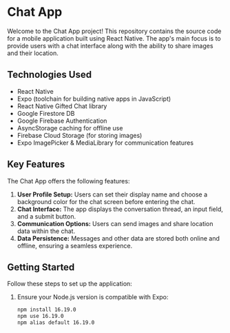 # Chat App

Welcome to the Chat App project! This repository contains the source code for a mobile application built using React Native. The app's main focus is to provide users with a chat interface along with the ability to share images and their location.

## Technologies Used

- React Native
- Expo (toolchain for building native apps in JavaScript)
- React Native Gifted Chat library
- Google Firestore DB
- Google Firebase Authentication
- AsyncStorage caching for offline use
- Firebase Cloud Storage (for storing images)
- Expo ImagePicker & MediaLibrary for communication features

## Key Features

The Chat App offers the following features:

1. **User Profile Setup:** Users can set their display name and choose a background color for the chat screen before entering the chat.
2. **Chat Interface:** The app displays the conversation thread, an input field, and a submit button.
3. **Communication Options:** Users can send images and share location data within the chat.
4. **Data Persistence:** Messages and other data are stored both online and offline, ensuring a seamless experience.

## Getting Started

Follow these steps to set up the application:

1. Ensure your Node.js version is compatible with Expo:

   ```bash
   npm install 16.19.0
   npm use 16.19.0
   npm alias default 16.19.0
